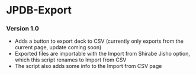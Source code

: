 # JPDB-Export

### Version 1.0

- Adds a button to export deck to CSV (currently only exports from the current page, update coming soon)<br>
- Exported files are importable with the Import from Shirabe Jisho option, which this script renames to Import from CSV<br>
- The script also adds some info to the Import from CSV page
